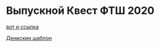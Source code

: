 # Выпускной Квест ФТШ 2020

[вот и ссылка](https://pths-archive.github.io/quest2020/)

[Денискин шаблон](https://pths-archive.github.io/quest2020)
